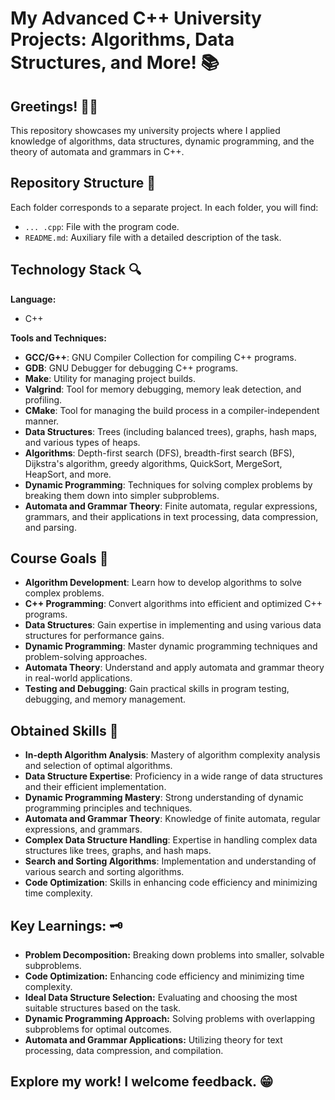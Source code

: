 # My Advanced C++ University Projects: Algorithms, Data Structures, and More! 📚

## Greetings! 🙌🏽

This repository showcases my university projects where I applied knowledge of algorithms, data structures, dynamic programming, and the theory of automata and grammars in C++.

## Repository Structure 📁

Each folder corresponds to a separate project. In each folder, you will find:
- `... .cpp`: File with the program code.
- `README.md`: Auxiliary file with a detailed description of the task.

## Technology Stack 🔍

**Language:**
- C++

**Tools and Techniques:**
- **GCC/G++**: GNU Compiler Collection for compiling C++ programs.
- **GDB**: GNU Debugger for debugging C++ programs.
- **Make**: Utility for managing project builds.
- **Valgrind**: Tool for memory debugging, memory leak detection, and profiling.
- **CMake**: Tool for managing the build process in a compiler-independent manner.
- **Data Structures**: Trees (including balanced trees), graphs, hash maps, and various types of heaps.
- **Algorithms**: Depth-first search (DFS), breadth-first search (BFS), Dijkstra's algorithm, greedy algorithms, QuickSort, MergeSort, HeapSort, and more.
- **Dynamic Programming**: Techniques for solving complex problems by breaking them down into simpler subproblems.
- **Automata and Grammar Theory**: Finite automata, regular expressions, grammars, and their applications in text processing, data compression, and parsing.

## Course Goals 📍

- **Algorithm Development**: Learn how to develop algorithms to solve complex problems.
- **C++ Programming**: Convert algorithms into efficient and optimized C++ programs.
- **Data Structures**: Gain expertise in implementing and using various data structures for performance gains.
- **Dynamic Programming**: Master dynamic programming techniques and problem-solving approaches.
- **Automata Theory**: Understand and apply automata and grammar theory in real-world applications.
- **Testing and Debugging**: Gain practical skills in program testing, debugging, and memory management.

## Obtained Skills 🤔

- **In-depth Algorithm Analysis**: Mastery of algorithm complexity analysis and selection of optimal algorithms.
- **Data Structure Expertise**: Proficiency in a wide range of data structures and their efficient implementation.
- **Dynamic Programming Mastery**: Strong understanding of dynamic programming principles and techniques.
- **Automata and Grammar Theory**: Knowledge of finite automata, regular expressions, and grammars.
- **Complex Data Structure Handling**: Expertise in handling complex data structures like trees, graphs, and hash maps.
- **Search and Sorting Algorithms**: Implementation and understanding of various search and sorting algorithms.
- **Code Optimization**: Skills in enhancing code efficiency and minimizing time complexity.

## Key Learnings: 🗝️

* **Problem Decomposition:** Breaking down problems into smaller, solvable subproblems.
* **Code Optimization:** Enhancing code efficiency and minimizing time complexity.
* **Ideal Data Structure Selection:** Evaluating and choosing the most suitable structures based on the task.
* **Dynamic Programming Approach:** Solving problems with overlapping subproblems for optimal outcomes.
* **Automata and Grammar Applications:** Utilizing theory for text processing, data compression, and compilation.

## Explore my work! I welcome feedback. 😁
